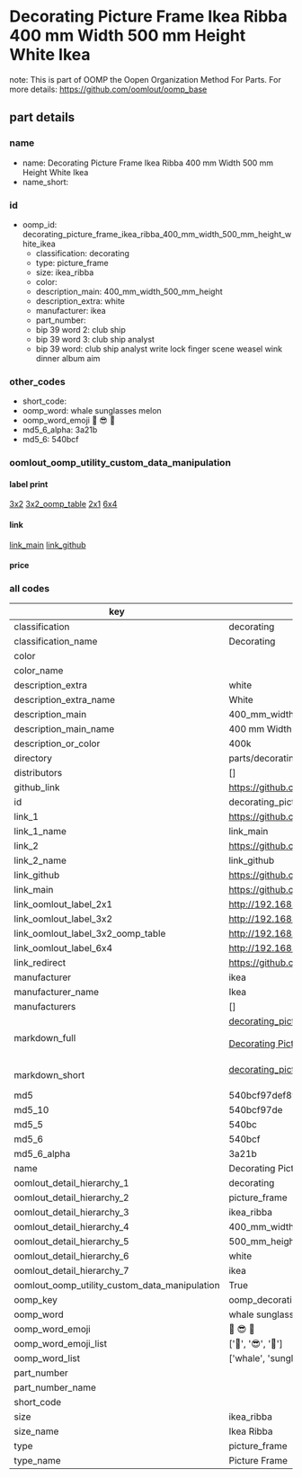 # Decorating Picture Frame Ikea Ribba 400 mm Width 500 mm Height White Ikea  

note: This is part of OOMP the Oopen Organization Method For Parts. For more details: https://github.com/oomlout/oomp_base

##  part details
  







### name
* name: Decorating Picture Frame Ikea Ribba 400 mm Width 500 mm Height White Ikea
* name_short: 
### id
* oomp_id: decorating_picture_frame_ikea_ribba_400_mm_width_500_mm_height_white_ikea
  * classification: decorating
  * type: picture_frame
  * size: ikea_ribba
  * color: 
  * description_main: 400_mm_width_500_mm_height
  * description_extra: white
  * manufacturer: ikea
  * part_number: 
  * bip 39 word 2: club ship
  * bip 39 word 3: club ship analyst
  * bip 39 word: club ship analyst write lock finger scene weasel wink dinner album aim

### other_codes
* short_code: 
* oomp_word: whale sunglasses melon
* oomp_word_emoji :whale: :sunglasses: :melon:
* md5_6_alpha: 3a21b
* md5_6: 540bcf






### oomlout_oomp_utility_custom_data_manipulation
#### label print
[3x2](http://192.168.1.245:1112/?label=oomp%203a21b)
[3x2_oomp_table](http://192.168.1.108:1112/?label=oomp%203a21b)
[2x1](http://192.168.1.242:1112/?label=oomp%203a21b)
[6x4](http://192.168.1.55:1112/?label=oomp%203a21b)    

#### link

[link_main](https://github.com/oomlout/oomlout_oomp_version_1_messy/tree/main/parts/decorating_picture_frame_ikea_ribba_400_mm_width_500_mm_height_white_ikea) [link_github](https://github.com/oomlout/oomlout_oomp_version_1_messy/tree/main/parts/decorating_picture_frame_ikea_ribba_400_mm_width_500_mm_height_white_ikea)                             

#### price







### all codes 
| key | value |  
| --- | --- |  
| classification | decorating |  
| classification_name | Decorating |  
| color |  |  
| color_name |  |  
| description_extra | white |  
| description_extra_name | White |  
| description_main | 400_mm_width_500_mm_height |  
| description_main_name | 400 mm Width 500 mm Height |  
| description_or_color | 400k |  
| directory | parts/decorating_picture_frame_ikea_ribba_400_mm_width_500_mm_height_white_ikea |  
| distributors | [] |  
| github_link | https://github.com/oomlout/oomlout_oomp_part_src/tree/main/parts/decorating_picture_frame_ikea_ribba_400_mm_width_500_mm_height_white_ikea |  
| id | decorating_picture_frame_ikea_ribba_400_mm_width_500_mm_height_white_ikea |  
| link_1 | https://github.com/oomlout/oomlout_oomp_version_1_messy/tree/main/parts/decorating_picture_frame_ikea_ribba_400_mm_width_500_mm_height_white_ikea |  
| link_1_name | link_main |  
| link_2 | https://github.com/oomlout/oomlout_oomp_version_1_messy/tree/main/parts/decorating_picture_frame_ikea_ribba_400_mm_width_500_mm_height_white_ikea |  
| link_2_name | link_github |  
| link_github | https://github.com/oomlout/oomlout_oomp_version_1_messy/tree/main/parts/decorating_picture_frame_ikea_ribba_400_mm_width_500_mm_height_white_ikea |  
| link_main | https://github.com/oomlout/oomlout_oomp_version_1_messy/tree/main/parts/decorating_picture_frame_ikea_ribba_400_mm_width_500_mm_height_white_ikea |  
| link_oomlout_label_2x1 | http://192.168.1.242:1112/?label=oomp%203a21b |  
| link_oomlout_label_3x2 | http://192.168.1.245:1112/?label=oomp%203a21b |  
| link_oomlout_label_3x2_oomp_table | http://192.168.1.108:1112/?label=oomp%203a21b |  
| link_oomlout_label_6x4 | http://192.168.1.55:1112/?label=oomp%203a21b |  
| link_redirect | https://github.com/oomlout/oomlout_oomp_version_1_messy/tree/main/parts/decorating_picture_frame_ikea_ribba_400_mm_width_500_mm_height_white_ikea |  
| manufacturer | ikea |  
| manufacturer_name | Ikea |  
| manufacturers | [] |  
| markdown_full | [decorating_picture_frame_ikea_ribba_400_mm_width_500_mm_height_white_ikea](none)<br>[](none)<br>[Decorating Picture Frame Ikea Ribba 400 Mm Width 500 Mm Height White Ikea](none)<br><br> |  
| markdown_short | [decorating_picture_frame_ikea_ribba_400_mm_width_500_mm_height_white_ikea](none)<br><br> |  
| md5 | 540bcf97def898115bc1bfe810b18161 |  
| md5_10 | 540bcf97de |  
| md5_5 | 540bc |  
| md5_6 | 540bcf |  
| md5_6_alpha | 3a21b |  
| name | Decorating Picture Frame Ikea Ribba 400 mm Width 500 mm Height White Ikea |  
| oomlout_detail_hierarchy_1 | decorating |  
| oomlout_detail_hierarchy_2 | picture_frame |  
| oomlout_detail_hierarchy_3 | ikea_ribba |  
| oomlout_detail_hierarchy_4 | 400_mm_width |  
| oomlout_detail_hierarchy_5 | 500_mm_height |  
| oomlout_detail_hierarchy_6 | white |  
| oomlout_detail_hierarchy_7 | ikea |  
| oomlout_oomp_utility_custom_data_manipulation | True |  
| oomp_key | oomp_decorating_picture_frame_ikea_ribba_400_mm_width_500_mm_height_white_ikea |  
| oomp_word | whale sunglasses melon |  
| oomp_word_emoji | :whale: :sunglasses: :melon: |  
| oomp_word_emoji_list | [':whale:', ':sunglasses:', ':melon:'] |  
| oomp_word_list | ['whale', 'sunglasses', 'melon'] |  
| part_number |  |  
| part_number_name |  |  
| short_code |  |  
| size | ikea_ribba |  
| size_name | Ikea Ribba |  
| type | picture_frame |  
| type_name | Picture Frame |  
